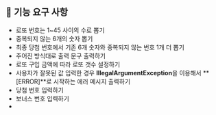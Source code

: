 ## 🚀 기능 요구 사항

- 로또 번호는 1~45 사이의 수로 뽑기
- 중복되지 않는 6개의 숫자 뽑기
- 최종 당첨 번호에서 기존 6개 숫자와 중복되지 않는 번호 1개 더 뽑기
- 주어진 방식대로 출력 문구 출력하기
- 로또 구입 금액에 따라 로또 갯수 설정하기
- 사용자가 잘못된 값 입력한 경우 **IllegalArgumentException**을 이용해서
**[ERROR]**로 시작하는 에러 메시지 출력하기
- 당첨 번호 입력하기
- 보너스 번호 입력하기
- 
